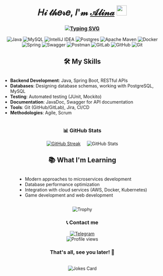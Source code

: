<div align="center">
  <h1>𝐻𝒾 𝓉𝒽𝑒𝓇𝑒, 𝐼'𝓂 <a href="здесь ссыль на страницу куда нить" target="_blank">𝒜𝓁𝒾𝓃𝒶</a> 
    <img src="https://github.com/blackcater/blackcater/raw/main/images/Hi.gif" height="32"/>
  </h1>
  
  <h3>
    <a href="https://git.io/typing-svg">
      <img src="https://readme-typing-svg.herokuapp.com?font=Fira+Code&size=19&pause=950&color=A14D3D&center=true&width=435&lines=I'm+a+beginner+Java+backend+developer" alt="Typing SVG" />
    </a>
  </h3>

![Java](https://img.shields.io/badge/java-%23ED8B00.svg?style=for-the-badge&logo=openjdk&logoColor=white)
![MySQL](https://img.shields.io/badge/mysql-4479A1.svg?style=for-the-badge&logo=mysql&logoColor=white)
![IntelliJ IDEA](https://img.shields.io/badge/IntelliJIDEA-000000.svg?style=for-the-badge&logo=intellij-idea&logoColor=white)
![Postgres](https://img.shields.io/badge/postgres-%23316192.svg?style=for-the-badge&logo=postgresql&logoColor=white)
![Apache Maven](https://img.shields.io/badge/Apache%20Maven-C71A36?style=for-the-badge&logo=Apache%20Maven&logoColor=white)
![Docker](https://img.shields.io/badge/docker-%230db7ed.svg?style=for-the-badge&logo=docker&logoColor=white)
![Spring](https://img.shields.io/badge/spring-%236DB33F.svg?style=for-the-badge&logo=spring&logoColor=white)
![Swagger](https://img.shields.io/badge/-Swagger-%23Clojure?style=for-the-badge&logo=swagger&logoColor=white)
![Postman](https://img.shields.io/badge/Postman-FF6C37?style=for-the-badge&logo=postman&logoColor=white)
![GitLab](https://img.shields.io/badge/gitlab-%23181717.svg?style=for-the-badge&logo=gitlab&logoColor=white)
![GitHub](https://img.shields.io/badge/github-%23121011.svg?style=for-the-badge&logo=github&logoColor=white)
![Git](https://img.shields.io/badge/git-%23F05033.svg?style=for-the-badge&logo=git&logoColor=white)

  <h2 align="center">🛠️ My Skills</h2>
  <div align="center">
    <ul style="display: inline-block; text-align: left;">
      <li><strong>Backend Development</strong>: Java, Spring Boot, RESTful APIs</li>
      <li><strong>Databases</strong>: Designing database schemas, working with PostgreSQL, MySQL</li>
      <li><strong>Testing</strong>: Automated testing (JUnit, Mockito)</li>
      <li><strong>Documentation</strong>: JavaDoc, Swagger for API documentation</li>
      <li><strong>Tools</strong>: Git (GitHub/GitLab), Jira, CI/CD</li>
      <li><strong>Methodologies</strong>: Agile, Scrum</li>
    </ul>
  </div>

  <h3 align="center">📊 GitHub Stats</h3>
  <div style="display: flex; justify-content: center; gap: 20px;">
    <a href="https://git.io/streak-stats">
      <img src="https://streak-stats.demolab.com?user=linskay&theme=dark&border=FFFFFF00&locale=ru&short_numbers=&date_format=j%20M%5B%20Y%5D" alt="GitHub Streak" />
    </a>
    <img src="https://github-readme-stats.vercel.app/api?username=linskay&theme=darcula&show_icons=true&hide_border=true" alt="GitHub Stats" />
  </div>

  <h2 align="center">📚 What I'm Learning</h2>
  <div align="center">
    <ul style="display: inline-block; text-align: left;">
      <li>Modern approaches to microservices development</li>
      <li>Database performance optimization</li>
      <li>Integration with cloud services (AWS, Docker, Kubernetes)</li>
      <li>Game development and web development</li>
    </ul>
  </div>
</div>

<p align="center">
  <img src="https://github-profile-trophy.vercel.app/?username=linskay&theme=onedark" alt="Trophy" />
</p>

<h3 align="center">📞 Contact me</h3> 

<div align="center">
  <a href="https://t.me/samtakoy4" target="_blank">
    <img src="https://img.shields.io/badge/Telegram-2CA5E0?style=for-the-badge&logo=telegram&logoColor=white" alt="Telegram" />
  </a>
  <br /> 
  <img src="https://komarev.com/ghpvc/?username=linskay&color=orange" alt="Profile views" />
</div>

<div align="center">
  <h3>That's all, see you later! 🌟</h3>
  <br />
  <img src="https://readme-jokes.vercel.app/api" alt="Jokes Card" />
</div>
